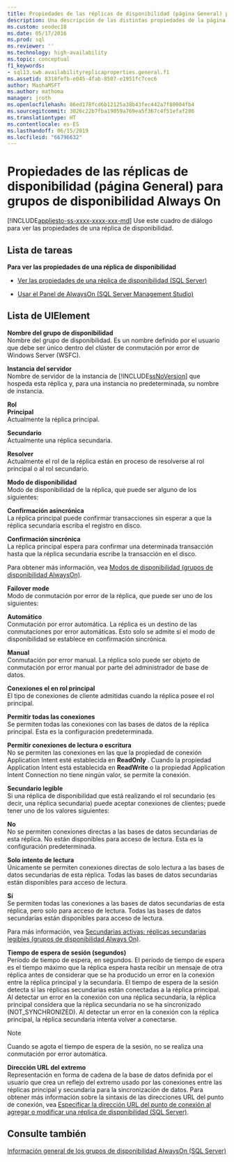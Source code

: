 ```yaml
---
title: Propiedades de las réplicas de disponibilidad (página General) para grupos de disponibilidad
description: Una descripción de las distintas propiedades de la página "General" de la página "Propiedades de réplica de disponibilidad" en SQL Server Management Studio.
ms.custom: seodec18
ms.date: 05/17/2016
ms.prod: sql
ms.reviewer: ''
ms.technology: high-availability
ms.topic: conceptual
f1_keywords:
- sql13.swb.availabilityreplicaproperties.general.f1
ms.assetid: 8318fefb-e045-4fab-8507-e1951fc7cec6
author: MashaMSFT
ms.author: mathoma
manager: jroth
ms.openlocfilehash: 86ed178fcd6b12125a38b43fec442a7f80004fb4
ms.sourcegitcommit: 3026c22b7fba19059a769ea5f367c4f51efaf286
ms.translationtype: HT
ms.contentlocale: es-ES
ms.lasthandoff: 06/15/2019
ms.locfileid: "66796632"
---
```

# <a name="availability-replica-properties-general-page-for-always-on-availability-groups"></a>Propiedades de las réplicas de disponibilidad (página General) para grupos de disponibilidad Always On
[!INCLUDE[appliesto-ss-xxxx-xxxx-xxx-md](../../../includes/appliesto-ss-xxxx-xxxx-xxx-md.md)]
  Use este cuadro de diálogo para ver las propiedades de una réplica de disponibilidad.  
  
## <a name="task-list"></a>Lista de tareas  
 **Para ver las propiedades de una réplica de disponibilidad**  
  
-   [Ver las propiedades de una réplica de disponibilidad &#40;SQL Server&#41;](../../../database-engine/availability-groups/windows/view-availability-replica-properties-sql-server.md)  
  
-   [Usar el Panel de AlwaysOn &#40;SQL Server Management Studio&#41;](../../../database-engine/availability-groups/windows/use-the-always-on-dashboard-sql-server-management-studio.md)  
  
## <a name="uielement-list"></a>Lista de UIElement  
 **Nombre del grupo de disponibilidad**  
 Nombre del grupo de disponibilidad. Es un nombre definido por el usuario que debe ser único dentro del clúster de conmutación por error de Windows Server (WSFC).  
  
 **Instancia del servidor**  
 Nombre de servidor de la instancia de [!INCLUDE[ssNoVersion](../../../includes/ssnoversion-md.md)] que hospeda esta réplica y, para una instancia no predeterminada, su nombre de instancia.  
  
 **Rol**  
 **Principal**  
 Actualmente la réplica principal.  
  
 **Secundario**  
 Actualmente una réplica secundaria.  
  
 **Resolver**  
 Actualmente el rol de la réplica están en proceso de resolverse al rol principal o al rol secundario.  
  
 **Modo de disponibilidad**  
 Modo de disponibilidad de la réplica, que puede ser alguno de los siguientes:  
  
 **Confirmación asincrónica**  
 La réplica principal puede confirmar transacciones sin esperar a que la réplica secundaria escriba el registro en disco.  
  
 **Confirmación sincrónica**  
 La réplica principal espera para confirmar una determinada transacción hasta que la réplica secundaria escribe la transacción en el disco.  
  
 Para obtener más información, vea [Modos de disponibilidad &#40;grupos de disponibilidad AlwaysOn&#41;](../../../database-engine/availability-groups/windows/availability-modes-always-on-availability-groups.md).  
  
 **Failover mode**  
 Modo de conmutación por error de la réplica, que puede ser uno de los siguientes:  
  
 **Automático**  
 Conmutación por error automática. La réplica es un destino de las conmutaciones por error automáticas. Esto solo se admite si el modo de disponibilidad se establece en confirmación sincrónica.  
  
 **Manual**  
 Conmutación por error manual. La réplica solo puede ser objeto de conmutación por error manual por parte del administrador de base de datos.  
  
 **Conexiones el en rol principal**  
 El tipo de conexiones de cliente admitidas cuando la réplica posee el rol principal.  
  
 **Permitir todas las conexiones**  
 Se permiten todas las conexiones con las bases de datos de la réplica principal. Esta es la configuración predeterminada.  
  
 **Permitir conexiones de lectura o escritura**  
 No se permiten las conexiones en las que la propiedad de conexión Application Intent esté establecida en **ReadOnly** . Cuando la propiedad Application Intent está establecida en **ReadWrite** o la propiedad Application Intent Connection no tiene ningún valor, se permite la conexión.  
  
 **Secundario legible**  
 Si una réplica de disponibilidad que está realizando el rol secundario (es decir, una réplica secundaria) puede aceptar conexiones de clientes; puede tener uno de los valores siguientes:  
  
 **No**  
 No se permiten conexiones directas a las bases de datos secundarias de esta réplica. No están disponibles para acceso de lectura. Esta es la configuración predeterminada.  
  
 **Solo intento de lectura**  
 Únicamente se permiten conexiones directas de solo lectura a las bases de datos secundarias de esta réplica. Todas las bases de datos secundarias están disponibles para acceso de lectura.  
  
 **Sí**  
 Se permiten todas las conexiones a las bases de datos secundarias de esta réplica, pero solo para acceso de lectura. Todas las bases de datos secundarias están disponibles para acceso de lectura.  
  
 Para más información, vea [Secundarias activas: réplicas secundarias legibles &#40;grupos de disponibilidad Always On&#41;](../../../database-engine/availability-groups/windows/active-secondaries-readable-secondary-replicas-always-on-availability-groups.md).  
  
 **Tiempo de espera de sesión (segundos)**  
 Período de tiempo de espera, en segundos. El período de tiempo de espera es el tiempo máximo que la réplica espera hasta recibir un mensaje de otra réplica antes de considerar que se ha producido un error en la conexión entre la réplica principal y la secundaria. El tiempo de espera de la sesión detecta si las réplicas secundarias están conectadas a la réplica principal. Al detectar un error en la conexión con una réplica secundaria, la réplica principal considera que la réplica secundaria no se ha sincronizado (NOT_SYNCHRONIZED). Al detectar un error en la conexión con la réplica principal, la réplica secundaria intenta volver a conectarse.  
  
> [!NOTE]  
>  Cuando se agota el tiempo de espera de la sesión, no se realiza una conmutación por error automática.  
  
 **Dirección URL del extremo**  
 Representación en forma de cadena de la base de datos definida por el usuario que crea un reflejo del extremo usado por las conexiones entre las réplicas principal y secundaria para la sincronización de datos. Para obtener más información sobre la sintaxis de las direcciones URL del punto de conexión, vea [Especificar la dirección URL del punto de conexión al agregar o modificar una réplica de disponibilidad &#40;SQL Server&#41;](../../../database-engine/availability-groups/windows/specify-endpoint-url-adding-or-modifying-availability-replica.md).  
  
## <a name="see-also"></a>Consulte también  
 [Información general de los grupos de disponibilidad AlwaysOn &#40;SQL Server&#41;](../../../database-engine/availability-groups/windows/overview-of-always-on-availability-groups-sql-server.md)  
  
  
